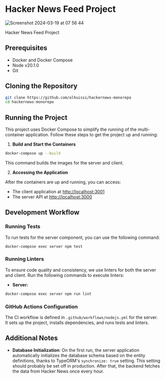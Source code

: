 # Hacker News Feed Project

![Screenshot 2024-03-19 at 07 56 44](https://github.com/alhuissi/hackernews-monorepo/assets/30061055/1b0dee9a-654c-44b8-a8bd-ece4ac764d91)

Hacker News Feed Project

## Prerequisites

- Docker and Docker Compose
- Node v20.1.0
- Git

## Cloning the Repository

```bash
git clone https://github.com/alhuissi/hackernews-monorepo
cd hackernews-monorepo
```

## Running the Project

This project uses Docker Compose to simplify the running of the multi-container application. Follow these steps to get the project up and running:

1. **Build and Start the Containers**

```bash
docker-compose up --build
```

This command builds the images for the server and client.

2. **Accessing the Application**

After the containers are up and running, you can access:
- The client application at [http://localhost:3001](http://localhost:3001)
- The server API at [http://localhost:3000](http://localhost:3000)

## Development Workflow

### Running Tests

To run tests for the server component, you can use the following command:

```bash
docker-compose exec server npm test
```

### Running Linters

To ensure code quality and consistency, we use linters for both the server and client. Run the following commands to execute linters:

- **Server:**

```bash
docker-compose exec server npm run lint
```

### GitHub Actions Configuration

The CI workflow is defined in `.github/workflows/nodejs.yml` for the server. It sets up the project, installs dependencies, and runs tests and linters.

## Additional Notes

- **Database Initialization**: On the first run, the server application automatically initializes the database schema based on the entity definitions, thanks to TypeORM's `synchronize: true` setting. This setting should probably be set off in production. After that, the backend fetches the data from Hacker News once every hour.

